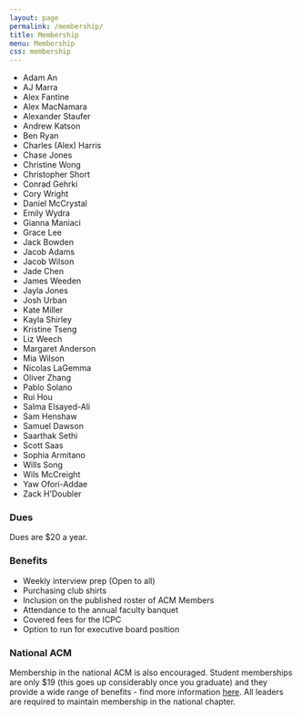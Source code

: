 ```yaml
---
layout: page
permalink: /membership/
title: Membership
menu: Membership
css: membership
---
```

<div class="members" markdown="1">

* Adam An
* AJ Marra
* Alex Fantine
* Alex MacNamara
* Alexander Staufer
* Andrew Katson
* Ben Ryan
* Charles (Alex) Harris
* Chase Jones
* Christine Wong
* Christopher Short
* Conrad Gehrki
* Cory Wright
* Daniel McCrystal
* Emily Wydra
* Gianna Maniaci
* Grace Lee
* Jack Bowden
* Jacob Adams
* Jacob Wilson
* Jade Chen
* James Weeden
* Jayla Jones
* Josh Urban
* Kate Miller
* Kayla Shirley
* Kristine Tseng
* Liz Weech
* Margaret Anderson
* Mia Wilson
* Nicolas LaGemma
* Oliver Zhang
* Pablo Solano
* Rui Hou
* Salma Elsayed-Ali
* Sam Henshaw
* Samuel Dawson
* Saarthak Sethi
* Scott Saas
* Sophia Armitano
* Wills Song
* Wils McCreight
* Yaw Ofori-Addae
* Zack H’Doubler

</div>

### Dues
Dues are $20 a year.

### Benefits
* Weekly interview prep (Open to all)
* Purchasing club shirts
* Inclusion on the published roster of ACM Members
* Attendance to the annual faculty banquet
* Covered fees for the ICPC
* Option to run for executive board position

### National ACM
Membership in the national ACM is also encouraged.
Student memberships are only $19 (this goes up considerably once you graduate)
and they provide a wide range of benefits - find more information
<a href="https://www.acm.org/membership/membership-benefits">here</a>.
All leaders are required to maintain membership in the national chapter.

